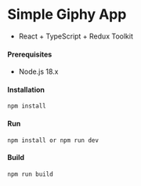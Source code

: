 # Simple Giphy App
- React + TypeScript + Redux Toolkit
#### Prerequisites
- Node.js 18.x
#### Installation
```
npm install
```
#### Run
```
npm install or npm run dev
```
#### Build
```
npm run build
```





